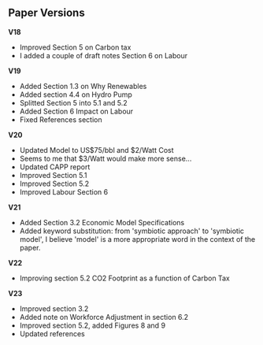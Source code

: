 
## Paper Versions

**V18**

* Improved Section 5 on Carbon tax
* I added a couple of draft notes Section 6 on Labour 

**V19**

* Added Section 1.3 on Why Renewables
* Added section 4.4 on Hydro Pump
* Splitted Section 5 into 5.1 and 5.2
* Added Section 6 Impact on Labour
* Fixed References section 

**V20**

* Updated Model to US$75/bbl and $2/Watt Cost 
* Seems to me that $3/Watt would make more sense...
* Updated CAPP report
* Improved Section 5.1 
* Improved Section 5.2
* Improved Labour Section 6

**V21**

* Added Section 3.2 Economic Model Specifications
* Added keyword substitution: from 'symbiotic approach' to 'symbiotic model', I believe 'model' is a more appropriate word in the context of the paper.  

**V22**

* Improving section 5.2 CO2 Footprint as a function of Carbon Tax

**V23**
- Improved section 3.2
- Added note on Workforce Adjustment in section 6.2
- Improved section 5.2, added Figures 8 and 9
- Updated references
